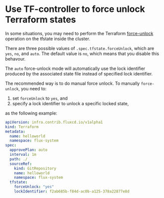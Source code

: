 # Use TF-controller to force unlock Terraform states

In some situations, you may need to perform the Terraform [force-unlock](https://www.terraform.io/language/state/locking#force-unlock) operation on the tfstate inside the cluster. 

There are three possible values of `.spec.tfstate.forceUnlock`, which are `yes`, `no`, and `auto`.
The default value is `no`, which means that you disable this behavour.

The `auto` force-unlock mode will automatically use the lock identifier produced by the associated state file instead of specified lock identifier.

The recommended way is to do manual force unlock. To manually `force-unlock`, you need to:

  1. set `forceUnlock` to `yes`, and
  2. specify a lock identifier to unlock a specific locked state,

as the following example:

```yaml hl_lines="14-16"
apiVersion: infra.contrib.fluxcd.io/v1alpha1
kind: Terraform
metadata:
  name: helloworld
  namespace: flux-system
spec:
  approvePlan: auto
  interval: 1m
  path: ./
  sourceRef:
    kind: GitRepository
    name: helloworld
    namespace: flux-system
  tfstate:
    forceUnlock: "yes"
    lockIdentifier: f2ab685b-f84d-ac0b-a125-378a22877e8d
```
